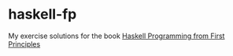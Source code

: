 # haskell-fp

My exercise solutions for the book [Haskell Programming from First Principles](http://haskellbook.com/)
